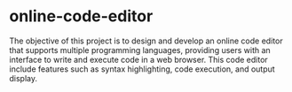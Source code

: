 # online-code-editor
The objective of this project is to design and develop an online code editor that supports multiple programming languages, providing users with an interface to write and execute code in a web browser. This code editor include features such as syntax highlighting, code execution, and output display. 
